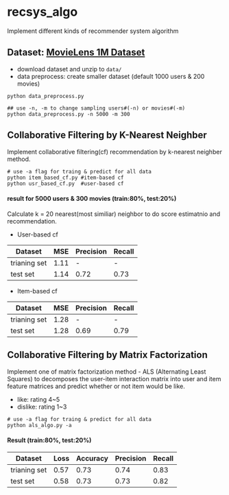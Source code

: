# recsys_algo
Implement different kinds of recommender system algorithm

## Dataset: [MovieLens 1M Dataset](https://grouplens.org/datasets/movielens/)
* download dataset and unzip to `data/`
* data preprocess: create smaller dataset (default 1000 users & 200 movies)
```shell
python data_preprocess.py 

## use -n, -m to change sampling users#(-n) or movies#(-m)
python data_preprocess.py -n 5000 -m 300
```

## Collaborative Filtering by K-Nearest Neighber
Implement collaborative filtering(cf) recommendation by k-nearest neighber method.
```shell
# use -a flag for traing & predict for all data
python item_based_cf.py #item-based cf
python usr_based_cf.py  #user-based cf
```
#### result for 5000 users & 300 movies (train:80%, test:20%)
Calculate k = 20 nearest(most similiar) neighbor to do score estimatnio and recommendation. 
* User-based cf

| Dataset | MSE | Precision| Recall |
|  ----  | ----  | ----  | ----  | 
| trianing set | 1.11| - | - |
| test set  | 1.14 | 0.72 |0.73 |

* Item-based cf

| Dataset | MSE | Precision| Recall |
|  ----  | ----  | ----  | ----  |
| trianing set | 1.28 | - | - | 
| test set  | 1.28 | 0.69 | 0.79 |
 
## Collaborative Filtering by Matrix Factorization
Implement one of matrix factorization method - ALS (Alternating Least Squares) to decomposes the user-item interaction matrix into user and item feature matrices and predict whether or not item would be like.
* like: rating 4~5
* dislike: rating 1~3
```shell
# use -a flag for traing & predict for all data
python als_algo.py -a
```
#### Result (train:80%, test:20%)

| Dataset | Loss | Accuracy | Precision | Recall |
|  ----  | ----  | ---- | ----  | ----  |
| trianing set | 0.57 | 0.73 | 0.74 | 0.83 | 
| test set  | 0.58 | 0.73 | 0.73 | 0.82 |
